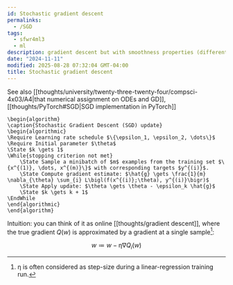 ```yaml
---
id: Stochastic gradient descent
permalinks:
  - /SGD
tags:
  - sfwr4ml3
  - ml
description: gradient descent but with smoothness properties (differentiable or sub-differentiable)
date: "2024-11-11"
modified: 2025-08-28 07:32:04 GMT-04:00
title: Stochastic gradient descent
---
```


See also [[thoughts/university/twenty-three-twenty-four/compsci-4x03/A4|that numerical assignment on ODEs and GD]], [[thoughts/PyTorch#SGD|SGD implementation in PyTorch]]

```pseudo
\begin{algorithm}
\caption{Stochastic Gradient Descent (SGD) update}
\begin{algorithmic}
\Require Learning rate schedule $\{\epsilon_1, \epsilon_2, \dots\}$
\Require Initial parameter $\theta$
\State $k \gets 1$
\While{stopping criterion not met}
    \State Sample a minibatch of $m$ examples from the training set $\{x^{(1)}, \dots, x^{(m)}\}$ with corresponding targets $y^{(i)}$.
    \State Compute gradient estimate: $\hat{g} \gets \frac{1}{m} \nabla_{\theta} \sum_{i} L\bigl(f(x^{(i)};\theta), y^{(i)}\bigr)$
    \State Apply update: $\theta \gets \theta - \epsilon_k \hat{g}$
    \State $k \gets k + 1$
\EndWhile
\end{algorithmic}
\end{algorithm}
```

Intuition: you can think of it as online [[thoughts/gradient descent]], where the true gradient $Q(w)$ is approximated by a gradient at a single sample[^step-size]:

$$
w \coloneqq w - \upeta \nabla Q_i(w)
$$

[^step-size]: $\upeta$ is often considered as step-size during a linear-regression training run.
